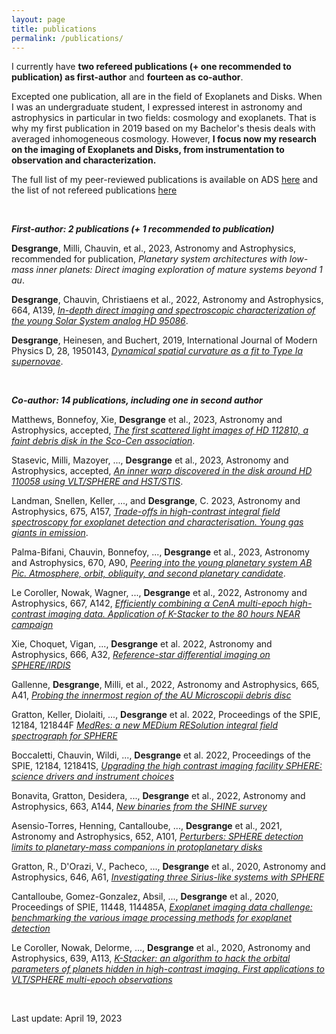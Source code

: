 ```yaml
---
layout: page
title: publications
permalink: /publications/
---
```


I currently have <b>two refereed publications (+ one recommended to publication) as first-author</b> and <b>fourteen as co-author</b>. 

Excepted one publication, all are in the field of Exoplanets and Disks. When I was an undergraduate student, I expressed interest in astronomy and astrophysics in particular in two fields: cosmology and exoplanets. That is why my first publication in 2019 based on my Bachelor's thesis deals with averaged inhomogeneous cosmology. However, <b>I focus now my research on the imaging of Exoplanets and Disks, from instrumentation to observation and characterization.</b>


The full list of my peer-reviewed publications is available on ADS <a href="https://ui.adsabs.harvard.edu/public-libraries/KEgz9235Tk2LZEjG4jaJmw">here</a> and the list of not refereed publications <a href="https://ui.adsabs.harvard.edu/public-libraries/2iQXCqujSYaePuAXLA_rJQ">here</a>


<br>

<strong>*First-author: 2 publications (+ 1 recommended to publication)* </strong> 

  <b>Desgrange</b>, Milli, Chauvin, et al., 2023, Astronomy and Astrophysics, recommended for publication, <i>Planetary system architectures with low-mass inner planets: Direct imaging exploration of mature systems beyond 1 au</i>.
 
  <b>Desgrange</b>, Chauvin, Christiaens et al., 2022, Astronomy and Astrophysics, 664, A139, <i><a href="https://ui.adsabs.harvard.edu/abs/2022A%26A...664A.139D/abstract">In-depth direct imaging and spectroscopic characterization of the young Solar System analog HD 95086</a></i>.
 
  <b>Desgrange</b>, Heinesen, and Buchert, 2019, International Journal of Modern Physics D, 28, 1950143, <i><a href="https://ui.adsabs.harvard.edu/abs/2019IJMPD..2850143D/abstract">Dynamical spatial curvature as a fit to Type Ia supernovae</a></i>.
 
<br>

<strong>*Co-author: 14 publications, including one in second author*</strong>

 Matthews, Bonnefoy, Xie, <b>Desgrange</b> et al., 2023,  Astronomy and Astrophysics, accepted, <i><a href="https://arxiv.org/pdf/2309.15158.pdf">The first scattered light images of HD 112810, a faint debris disk in the Sco-Cen association</a></i>.

 Stasevic, Milli, Mazoyer, ..., <b>Desgrange</b> et al., 2023, Astronomy and Astrophysics, accepted, <i><a href="https://ui.adsabs.harvard.edu/abs/2023arXiv230805613S/abstract">An inner warp discovered in the disk around HD 110058 using VLT/SPHERE and HST/STIS</a></i>.

  Landman, Snellen, Keller, ..., and <b>Desgrange</b>, C. 2023, Astronomy and Astrophysics, 675, A157, <i><a href="https://ui.adsabs.harvard.edu/abs/2023A%26A...675A.157L/abstract">Trade-offs in high-contrast integral field spectroscopy for exoplanet detection and characterisation. Young gas giants in emission</a></i>.

  Palma-Bifani, Chauvin, Bonnefoy, ..., <b>Desgrange</b> et al., 2023, Astronomy and Astrophysics, 670, A90,  <i><a href="https://ui.adsabs.harvard.edu/abs/2023A%26A...670A..90P/abstract">Peering into the young planetary system AB Pic. Atmosphere, orbit, obliquity, and second planetary candidate</a></i>.
   
  Le Coroller, Nowak, Wagner, ..., <b>Desgrange</b>  et al., 2022, Astronomy and Astrophysics, 667, A142, <i><a href="https://ui.adsabs.harvard.edu/abs/2022A%26A...667A.142L/abstract">Efficiently combining α CenA multi-epoch high-contrast imaging data. Application of K-Stacker to the 80 hours NEAR campaign</a></i>
  
   Xie, Choquet, Vigan, ...,  <b>Desgrange</b> et al. 2022, Astronomy and Astrophysics, 666, A32, <i><a href="https://ui.adsabs.harvard.edu/abs/2022A%26A...666A..32X/abstract">Reference-star differential imaging on SPHERE/IRDIS</a></i>
        
  Gallenne, <b>Desgrange</b>, Milli, et al., 2022, Astronomy and Astrophysics, 665, A41, <i><a href="https://ui.adsabs.harvard.edu/abs/2022A%26A...665A..41G/abstract">Probing the innermost region of the AU Microscopii debris disc</a></i>

  Gratton, Keller, Diolaiti, ...,  <b>Desgrange</b> et al. 2022, Proceedings of the SPIE, 12184, 121844F <i><a href="https://ui.adsabs.harvard.edu/abs/2022SPIE12184E..4FG/abstract">MedRes: a new MEDium RESolution integral field spectrograph for SPHERE</a></i>

  Boccaletti, Chauvin, Wildi, ...,  <b>Desgrange</b> et al. 2022, Proceedings of the SPIE, 12184, 121841S, <i><a href="https://ui.adsabs.harvard.edu/abs/2022SPIE12184E..1SB/abstract">Upgrading the high contrast imaging facility SPHERE: science drivers and instrument choices</a></i>

  Bonavita, Gratton, Desidera, ...,  <b>Desgrange</b> et al., 2022, Astronomy and Astrophysics, 663, A144, <i><a href="https://ui.adsabs.harvard.edu/abs/2022A%26A...663A.144B/abstract">New binaries from the SHINE survey</a></i>

  Asensio-Torres,  Henning, Cantalloube, ..., <b>Desgrange</b> et al., 2021, Astronomy and Astrophysics, 652, A101, <i><a href="https://ui.adsabs.harvard.edu/abs/2021A%26A...652A.101A/abstract">Perturbers: SPHERE detection limits to planetary-mass companions in protoplanetary disks</a></i>
        
  Gratton, R., D'Orazi, V., Pacheco, ..., <b>Desgrange</b> et al., 2020, Astronomy and Astrophysics, 646, A61, <i><a href="https://ui.adsabs.harvard.edu/abs/2021A%26A...646A..61G/abstract">Investigating three Sirius-like systems with SPHERE</a></i>
        
  Cantalloube, Gomez-Gonzalez, Absil, ..., <b>Desgrange</b> et al.,  2020, Proceedings of SPIE, 11448, 114485A, <i><a href="https://ui.adsabs.harvard.edu/abs/2020SPIE11448E..5AC/abstract">Exoplanet imaging data challenge: benchmarking the various image processing methods for exoplanet detection</a></i>
        
  Le Coroller, Nowak, Delorme, ..., <b>Desgrange</b>  et al., 2020, Astronomy and Astrophysics, 639, A113, <i><a href="https://ui.adsabs.harvard.edu/abs/2020A%26A...639A.113L/abstract">K-Stacker: an algorithm to hack the orbital parameters of planets hidden in high-contrast imaging. First applications to VLT/SPHERE multi-epoch observations</a></i>

<br>



Last update: April 19, 2023

